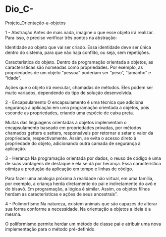 # Dio_C-
Projeto_Orientação-a-objetos


1 - Abstração
Antes de mais nada, imagine o que esse objeto irá realizar. Para isso, é preciso verificar três pontos na abstração:

Identidade ao objeto que vai ser criado. Essa identidade deve ser única dentro do sistema, para que não haja conflito, ou seja, sem repetições.

Característica do objeto. Dentro da programação orientada a objetos, as características são nomeadas como propriedades. Por exemplo, as propriedades de um objeto “pessoa” poderiam ser “peso”, “tamanho” e “idade”.

Ações que o objeto irá executar, chamadas de métodos. Eles podem ser muito variados, dependendo do tipo de solução desenvolvida.

2 - Encapsulamento
O encapsulamento é uma técnica que adiciona segurança à aplicação em uma programação orientada a objetos, pois esconde as propriedades, criando uma espécie de caixa preta.

Muitas das linguagens orientadas a objetos implementam o encapsulamento baseado em propriedades privadas, por métodos chamados getters e setters, responsáveis por retornar e setar o valor da propriedade, respectivamente. Assim, se evita o acesso direto à propriedade do objeto, adicionando outra camada de segurança à aplicação.

3 - Herança
Na programação orientada por dados, o reuso de código é uma de suas vantagens de destaque e ela se dá por herança. Essa característica otimiza a produção da aplicação em tempo e linhas de código.

Para fazer uma analogia próxima à realidade não virtual, em uma família, por exemplo, a criança herda diretamente do pai e indiretamente do avô e do bisavô. Em programação, a lógica é similar. Assim, os objetos filhos herdam as características e ações de seus ancestrais”.

4 - Polimorfismo
Na natureza, existem animais que são capazes de alterar sua forma conforme a necessidade. Na orientação a objetos a ideia é a mesma.

O poliformismo permite herdar um método de classe pai e atribuir uma nova implementação para o método pré-definido.
